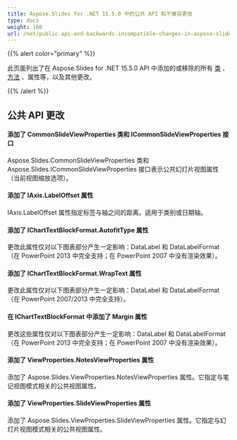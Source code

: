 ```yaml
---
title: Aspose.Slides for .NET 15.5.0 中的公共 API 和不兼容更改
type: docs
weight: 160
url: /net/public-api-and-backwards-incompatible-changes-in-aspose-slides-for-net-15-5-0/
---
```


{{% alert color="primary" %}} 

此页面列出了在 Aspose.Slides for .NET 15.5.0 API 中添加的或移除的所有 [类](/slides/net/public-api-and-backwards-incompatible-changes-in-aspose-slides-for-net-15-5-0/) 、 [方法](/slides/net/public-api-and-backwards-incompatible-changes-in-aspose-slides-for-net-15-5-0/) 、属性等，以及其他更改。

{{% /alert %}} 
## **公共 API 更改**
#### **添加了 CommonSlideViewProperties 类和 ICommonSlideViewProperties 接口**
Aspose.Slides.CommonSlideViewProperties 类和 Aspose.Slides.ICommonSlideViewProperties 接口表示公共幻灯片视图属性（当前视图缩放选项）。
#### **添加了 IAxis.LabelOffset 属性**
IAxis.LabelOffset 属性指定标签与轴之间的距离。适用于类别或日期轴。
#### **添加了 IChartTextBlockFormat.AutofitType 属性**
更改此属性仅对以下图表部分产生一定影响：DataLabel 和 DataLabelFormat（在 PowerPoint 2013 中完全支持；在 PowerPoint 2007 中没有渲染效果）。
#### **添加了 IChartTextBlockFormat.WrapText 属性**
更改此属性仅对以下图表部分产生一定影响：DataLabel 和 DataLabelFormat（在 PowerPoint 2007/2013 中完全支持）。
#### **在 IChartTextBlockFormat 中添加了 Margin 属性**
更改这些属性仅对以下图表部分产生一定影响：DataLabel 和 DataLabelFormat（在 PowerPoint 2013 中完全支持；在 PowerPoint 2007 中没有渲染效果）。
#### **添加了 ViewProperties.NotesViewProperties 属性**
添加了 Aspose.Slides.ViewProperties.NotesViewProperties 属性。它指定与笔记视图模式相关的公共视图属性。
#### **添加了 ViewProperties.SlideViewProperties 属性**
添加了 Aspose.Slides.ViewProperties.SlideViewProperties 属性。它指定与幻灯片视图模式相关的公共视图属性。